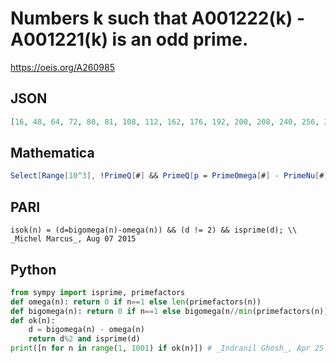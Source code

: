 # Numbers k such that A001222\(k\) \- A001221\(k\) is an odd prime\.
https://oeis.org/A260985
## JSON
```JSON
[16, 48, 64, 72, 80, 81, 108, 112, 162, 176, 192, 200, 208, 240, 256, 272, 288, 304, 320, 336, 360, 368, 392, 405, 432, 448, 464, 496, 500, 504, 528, 540, 560, 567, 592, 600, 624, 625, 648, 656, 675, 688, 704, 729, 752, 756, 768, 792, 800, 810, 816, 832, 848]
```
## Mathematica
```Mathematica
Select[Range[10^3], !PrimeQ[#] && PrimeQ[p = PrimeOmega[#] - PrimeNu[#]] && OddQ[p] &]
```
## PARI
```PARI
isok(n) = (d=bigomega(n)-omega(n)) && (d != 2) && isprime(d); \\ _Michel Marcus_, Aug 07 2015
```
## Python
```Python
from sympy import isprime, primefactors
def omega(n): return 0 if n==1 else len(primefactors(n))
def bigomega(n): return 0 if n==1 else bigomega(n//min(primefactors(n))) + 1
def ok(n):
    d = bigomega(n) - omega(n)
    return d%2 and isprime(d)
print([n for n in range(1, 1001) if ok(n)]) # _Indranil Ghosh_, Apr 25 2017
```
